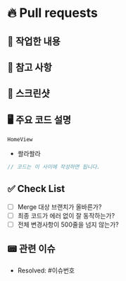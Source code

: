 # 🔥 Pull requests

## 👷 작업한 내용

<!-- 작업한 내용을 적어주세요. -->

## 🚨 참고 사항

<!-- 참고할 사항이 있다면 적어주세요. -->

## 📸 스크린샷


## 🖥️ 주요 코드 설명

<!-- 주요 코드에 대한 설명을 작성해주세요. -->

`HomeView`

- 쏼라쏼라

```typescript
// 코드는 이 사이에 작성하면 됩니다.
```

## ✅ Check List

- [ ] Merge 대상 브랜치가 올바른가?
- [ ] 최종 코드가 에러 없이 잘 동작하는가?
- [ ] 전체 변경사항이 500줄을 넘지 않는가?

## 📟 관련 이슈

- Resolved: #이슈번호
